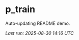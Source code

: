 # p_train

Auto-updating README demo.

<!--START_SECTION:status-->
_Last run: 2025-08-30 14:16 UTC_
<!--END_SECTION:status-->

















































































































































































































































